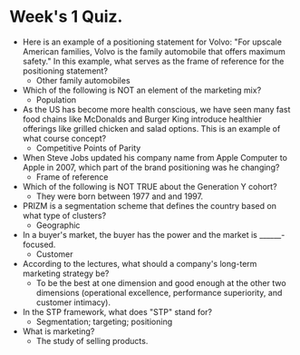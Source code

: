 # Week's 1 Quiz.
- Here is an example of a positioning statement for Volvo: "For upscale American families, Volvo is the family automobile that offers maximum safety." In this example, what serves as the frame of reference for the positioning statement?
	- Other family automobiles
- Which of the following is NOT an element of the marketing mix?
	- Population
- As the US has become more health conscious, we have seen many fast food chains like McDonalds and Burger King introduce healthier offerings like grilled chicken and salad options. This is an example of what course concept?
	-  Competitive Points of Parity	
- When Steve Jobs updated his company name from Apple Computer to Apple in 2007, which part of the brand positioning was he changing?
	- Frame of reference
- Which of the following is NOT TRUE about the Generation Y cohort?
	- They were born between 1977 and and 1997.
- PRIZM is a segmentation scheme that defines the country based on what type of clusters?
	- Geographic
- In a buyer's market, the buyer has the power and the market is ______-focused.
	- Customer
- According to the lectures, what should a company's long-term marketing strategy be?
	-  To be the best at one dimension and good enough at the other two dimensions (operational excellence, performance superiority, and customer intimacy).
- In the STP framework, what does "STP" stand for?
	-  Segmentation; targeting; positioning
- What is marketing?
	- The study of selling products.
